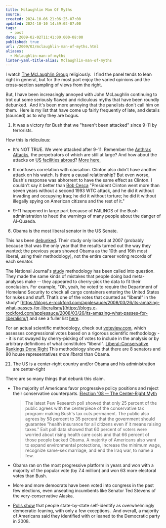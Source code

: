 ```yaml
---
title: Mclaughlin Man Of Myths
source: 
created: 2024-10-06 21:06:25-07:00
updated: 2024-10-10 14:59:02-07:00
tags:
  - post
date: 2009-02-02T11:41:00.000-08:00
published: true
url: /2009/02/mclaughlin-man-of-myths.html
aliases:
  - Mclaughlin-man-of-myths
linter-yaml-title-alias: Mclaughlin-man-of-myths
---
```



I watch [The McLaughlin Group](https://mclaughlin.com/) religiously.  I find the panel tends to lean right in general, but for the most part enjoy the varied opinions and the cross-section sampling of views from the right.   
  
But, I have been increasingly annoyed with John McLaughlin continuing to trot out some seriously flawed and ridiculous myths that have been roundly debunked.  And it's been more annoying that the panelists don't call him on them.  Here is my list that have come up fairly frequently of late, and details (sourced) as to why they are bogus.   

1.  It was a victory for Bush that we "haven't been attacked" since 9-11 by terrorists.
  
How this is ridiculous:  

  
*   It's NOT TRUE. We were attacked after 9-11. Remember the [Anthrax Attacks](https://en.wikipedia.org/wiki/2001_anthrax_attacks), the perpetrators of which are still at large? And how about the attacks on [US facilities abroad](https://www.infoplease.com/ipa/A0001454.html)? [More here.](https://www.state.gov/r/pa/ho/pubs/fs/5902.htm)
  
*   It confuses correlation with causation. Clinton also didn't have another attack on his watch. Is there a causal relationship? But even worse, Bush's response was abhorrent to have the same effect as Clinton. I couldn't say it better than [Bob Cesca](https://www.bobcesca.com/blog-archives/2009/01/so_long_sucker.html) "President Clinton went more than seven years without a second 1993 WTC attack, and he did it without invading and occupying Iraq; he did it without torture; he did it without illegally spying on American citizens and the rest of it."
  
*   9-11 happened in large part because of FAILINGS of the Bush administration to heed the warnings of many people about the danger of Al-Quaeda.

  
6.  Obama is the most liberal senator in the US Senate.
  
This has been [debunked](https://downwithtyranny.blogspot.com/2008/05/obama-is-most-liberal-senator-big.html). Their study only looked at 2007 (probably because that was the only year that the results turned out the way they wanted; the previous years showed Obama as the 10th and 16th most liberal, using their methodology), not the entire career voting records of each senator.  
  
The National Journal's [study](https://www.nationaljournal.com/voteratings/senate_votes.htm) methodology has been called into question. They made the same kinds of mistakes that people doing bad meta-analyses make -- they appeared to cherry-pick the data to fit their conclusion. For example, "Oh, yeah, he voted to require the Department of Homeland Security to check all cargo containers entering the United States for nukes and stuff. That’s one of the votes that counted as “liberal” in the study" [https://blogs.e-rockford.com/applesauce/2008/03/26/its-amazing-what-passes-for-liberalism/](https://blogs.e-rockford.com/applesauce/2008/03/26/its-amazing-what-passes-for-liberalism/) and see a fuller list [here](https://www.americablog.com/2008/03/so-is-hillary-opposed-to-screening.html).  
  
For an actual scientific methodology, check out [voteview.com](https://voteview.com), which assesses congressional votes based on a rigorous scientific methodology -- it is not swayed by cherry-picking of votes to include in the analysis or by arbitrary definitions of what constitutes "liberal". [Liberal-Conservative Rankings Done Right](https://www.fivethirtyeight.com/2008/06/liberal-conservative-rankings-done.html) This methodology shows that there are 8 senators and 80 house representatives _more liberal_ than Obama.  
  
21.  The US is a center-right country and/or Obama and his administration are center-right  
    
  
There are so many things that debunk this claim.  

  
*   The majority of Americans favor progressive policy positions and reject their conservative counterparts. [Election '08 -- The Center-Right Myth](https://pr.thinkprogress.org/2008/11/pr20081106/index.html)  
    
    > The latest Pew Research poll showed that only 25 percent of the public agrees with the centerpiece of the conservative tax program: making Bush's tax cuts permanent. The public also agrees by 58 percent to 35 percent that the government should guarantee "health insurance for all citizens even if it means raising taxes." Exit poll data showed that 60 percent of voters were worried about rising health care costs and that 66 percent of those people backed Obama. A majority of Americans also want to expand environmental protections, increase the minimum wage, recognize same-sex marriage, and end the Iraq war, to name a few.
    
*   Obama ran on the most progressive platform in years and won with a majority of the popular vote (by 7.4 million) and won 63 more electoral votes than Bush.  
    
*   More and more democrats have been voted into congress in the past few elections, even unseating incumbents like Senator Ted Stevens of the very-conservative Alaska.
*   [Polls show](https://www.gallup.com/poll/114016/State-States-Political-Party-Affiliation.aspx) that people state-by-state self-identify as overwhelmingly democratic-leaning, with only a few exceptions.  And overall, a majority of Americans said they identified with or leaned to the Democratic party in 2008.
